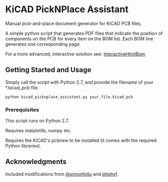 # KiCAD PickNPlace Assistant

Manual pick-and-place document generator for KiCAD PCB files.

A simple python script that generates PDF files that indicate the position of components on the PCB for every item on the BOM list.
Each BOM line generates one corresponding page.

For a more advanced, interactive solution see: [InteractiveHtmlBom](https://github.com/openscopeproject/InteractiveHtmlBom)

## Getting Started and Usage

Simply call the script with Python 2.7, and provide the filename of your *.kicad_pcb file.
```
python kicad_picknplace_assistant.py your_file.kicad_pcb
```

### Prerequisites

This script runs on Python 2.7.

Requires matplotlib, numpy etc.

Requires the KiCAD's pcbnew to be installed (it comes with the required Python libraries).

## Acknowledgments

Included modifications from [@simonfojtu](https://github.com/simonfojtu) and [@tohyf](https://github.com/tohyf).
